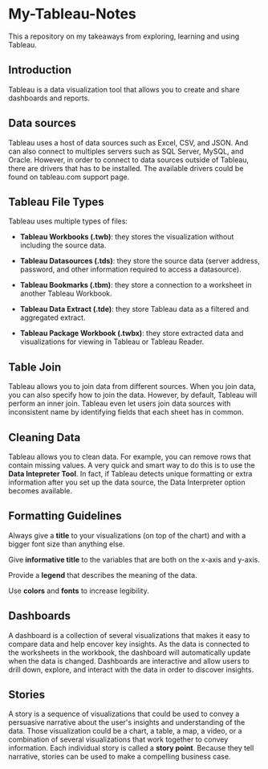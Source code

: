 # My-Tableau-Notes
This a repository on my takeaways from exploring, learning and using Tableau.

## Introduction
Tableau is a data visualization tool that allows you to create and share dashboards and reports.

## Data sources
Tableau uses a host of data sources such as Excel, CSV, and JSON. And can also connect to multiples servers such as SQL Server, MySQL, and Oracle.
However, in order to connect to data sources outside of Tableau, there are drivers that has to be installed. 
The available drivers could be found on tableau.com support page.

## Tableau File Types
Tableau uses multiple types of files:

- **Tableau Workbooks (.twb)**: they stores the visualization without including the source data.

- **Tableau Datasources (.tds)**: they store the source data (server address, password, and other information required to access a datasource).

- **Tableau Bookmarks (.tbm)**: they store a connection to a worksheet in another Tableau Workbook.

- **Tableau Data Extract (.tde)**: they store Tableau data as a filtered and aggregated extract.

- **Tableau Package Workbook (.twbx)**: they store extracted data and visualizations for viewing in Tableau or Tableau Reader.

## Table Join
Tableau allows you to join data from different sources.
When you join data, you can also specify how to join the data.
However, by default, Tableau will perform an inner join.
Tableau even let users join data sources with inconsistent name by identifying fields that each sheet has in common.

## Cleaning Data
Tableau allows you to clean data. For example, you can remove rows that contain missing values. A very quick and smart way to do this is to use the **Data Intepreter Tool**. In fact, if Tableau detects unique formatting or extra information after you set up the data source, the Data Interpreter option becomes available.

## Formatting Guidelines
Always give a **title** to your visualizations (on top of the chart) and with a bigger font size than anything else.

Give **informative title** to the variables that are both on the x-axis and y-axis.

Provide a **legend** that describes the meaning of the data.

Use **colors** and **fonts** to increase legibility.

## Dashboards
A dashboard is a collection of several visualizations that makes it easy to compare data and help encover key insights.
As the data is connected to the worksheets in the workbook, the dashboard will automatically update when the data is changed.
Dashboards are interactive and allow users to drill down, explore, and interact with the data in order to discover insights.

## Stories
A story is a sequence of visualizations that could be used to convey a persuasive narrative about the user's insights and understanding of the data.
Those visualization could be a chart, a table, a map, a video, or a combination of several visualizations that work together to convey information. Each individual story is called a **story point**.
Because they tell narrative, stories can be used to make a compelling business case.




